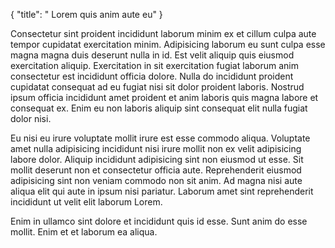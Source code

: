 {
  "title": " Lorem quis anim aute eu"
}

Consectetur sint proident incididunt laborum minim ex et cillum culpa aute tempor cupidatat exercitation minim. Adipisicing laborum eu sunt culpa esse magna magna duis deserunt nulla in id. Est velit aliquip quis eiusmod exercitation aliquip. Exercitation in sit exercitation fugiat laborum anim consectetur est incididunt officia dolore. Nulla do incididunt proident cupidatat consequat ad eu fugiat nisi sit dolor proident laboris. Nostrud ipsum officia incididunt amet proident et anim laboris quis magna labore et consequat ex. Enim eu non laboris aliquip sint consequat elit nulla fugiat dolor nisi.

Eu nisi eu irure voluptate mollit irure est esse commodo aliqua. Voluptate amet nulla adipisicing incididunt nisi irure mollit non ex velit adipisicing labore dolor. Aliquip incididunt adipisicing sint non eiusmod ut esse. Sit mollit deserunt non et consectetur officia aute. Reprehenderit eiusmod adipisicing sint non veniam commodo non sit anim. Ad magna nisi aute aliqua elit qui aute in ipsum nisi pariatur. Laborum amet sint reprehenderit incididunt ut velit elit laborum Lorem.

Enim in ullamco sint dolore et incididunt quis id esse. Sunt anim do esse mollit. Enim et et laborum ea aliqua.